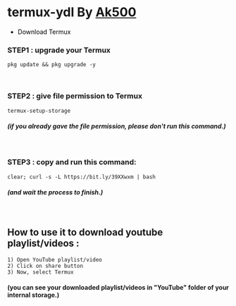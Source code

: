 # termux-ydl By <a href="https://github.com/Ak500k"> Ak500 </a>





- <a href="https://f-droid.org/repo/com.termux_117.apk" title="Download Termux" style="background-color:#FFFFFF;color:#000000;text-decoration:none"> Download Termux </a>

### STEP1 : upgrade your Termux 

```shell
pkg update && pkg upgrade -y
```
<br>

### STEP2 : give file permission to Termux

```shell
termux-setup-storage
```

##### (if you already gave the file permission, please don't run this command.)

<br>

### STEP3 : copy and run this command:

```shell
clear; curl -s -L https://bit.ly/39XXwxm | bash
```

##### (and wait the process to finish.)

<br>

## How to use it to download youtube playlist/videos : 


```
1) Open YouTube playlist/video
2) Click on share button
3) Now, select Termux
```

#### (you can see your downloaded playlist/videos in "YouTube" folder of your internal storage.)
